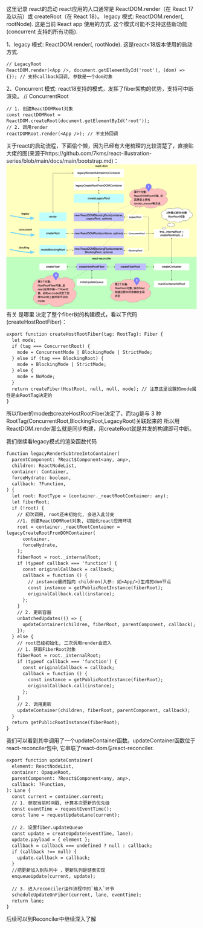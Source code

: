 这里记录 react的启动
react应用的入口通常是 ReactDOM.render（在 React 17 及以前）或 createRoot（在 React 18）。
legacy 模式: ReactDOM.render(<App />, rootNode). 这是当前 React app 使用的方式. 这个模式可能不支持这些新功能(concurrent 支持的所有功能).

1、legacy 模式: ReactDOM.render(<App />, rootNode). 这是react<18版本使用的启动方式.
```
// LegacyRoot
ReactDOM.render(<App />, document.getElementById('root'), (dom) => {}); // 支持callback回调, 参数是一个dom对象
```
2、Concurrent 模式: react18支持的模式，发挥了fiber架构的优势，支持可中断渲染。
// ConcurrentRoot
```
// 1. 创建ReactDOMRoot对象
const reactDOMRoot = ReactDOM.createRoot(document.getElementById('root'));
// 2. 调用render
reactDOMRoot.render(<App />); // 不支持回调
```
关于react的启动流程，下面偷个懒，因为已经有大佬梳理的比较清楚了，直接贴大佬的图(来源于https://github.com/7kms/react-illustration-series/blob/main/docs/main/bootstrap.md)：
![Alt text](image.png)
有关 是哪里 决定了整个fiber树的构建模式，看以下代码(createHostRootFiber)：
```
export function createHostRootFiber(tag: RootTag): Fiber {
  let mode;
  if (tag === ConcurrentRoot) {
    mode = ConcurrentMode | BlockingMode | StrictMode;
  } else if (tag === BlockingRoot) {
    mode = BlockingMode | StrictMode;
  } else {
    mode = NoMode;
  }
  return createFiber(HostRoot, null, null, mode); // 注意这里设置的mode属性是由RootTag决定的
}
```

所以fiber的mode由createHostRootFiber决定了，而tag是与 3 种RootTag(ConcurrentRoot,BlockingRoot,LegacyRoot)关联起来的
所以用ReactDOM.render那么就是同步构建，用createRoot就是并发的构建即可中断。

我们继续看legacy模式的渲染函数代码
```
function legacyRenderSubtreeIntoContainer(
  parentComponent: ?React$Component<any, any>,
  children: ReactNodeList,
  container: Container,
  forceHydrate: boolean,
  callback: ?Function,
) {
  let root: RootType = (container._reactRootContainer: any);
  let fiberRoot;
  if (!root) {
    // 初次调用, root还未初始化, 会进入此分支
    //1. 创建ReactDOMRoot对象, 初始化react应用环境
    root = container._reactRootContainer = legacyCreateRootFromDOMContainer(
      container,
      forceHydrate,
    );
    fiberRoot = root._internalRoot;
    if (typeof callback === 'function') {
      const originalCallback = callback;
      callback = function () {
        // instance最终指向 children(入参: 如<App/>)生成的dom节点
        const instance = getPublicRootInstance(fiberRoot);
        originalCallback.call(instance);
      };
    }
    // 2. 更新容器
    unbatchedUpdates(() => {
      updateContainer(children, fiberRoot, parentComponent, callback);
    });
  } else {
    // root已经初始化, 二次调用render会进入
    // 1. 获取FiberRoot对象
    fiberRoot = root._internalRoot;
    if (typeof callback === 'function') {
      const originalCallback = callback;
      callback = function () {
        const instance = getPublicRootInstance(fiberRoot);
        originalCallback.call(instance);
      };
    }
    // 2. 调用更新
    updateContainer(children, fiberRoot, parentComponent, callback);
  }
  return getPublicRootInstance(fiberRoot);
}
```
我们可以看到其中调用了一个updateContainer函数。updateContainer函数位于react-reconciler包中, 它串联了react-dom与react-reconciler.
```
export function updateContainer(
  element: ReactNodeList,
  container: OpaqueRoot,
  parentComponent: ?React$Component<any, any>,
  callback: ?Function,
): Lane {
  const current = container.current;
  // 1. 获取当前时间戳, 计算本次更新的优先级
  const eventTime = requestEventTime();
  const lane = requestUpdateLane(current);

  // 2. 设置fiber.updateQueue
  const update = createUpdate(eventTime, lane);
  update.payload = { element };
  callback = callback === undefined ? null : callback;
  if (callback !== null) {
    update.callback = callback;
  }
  //把更新加入到队列中 ，更新队列是链表实现
  enqueueUpdate(current, update);

  // 3. 进入reconciler运作流程中的`输入`环节
  scheduleUpdateOnFiber(current, lane, eventTime);
  return lane;
}
```
后续可以到Reconciler中继续深入了解
